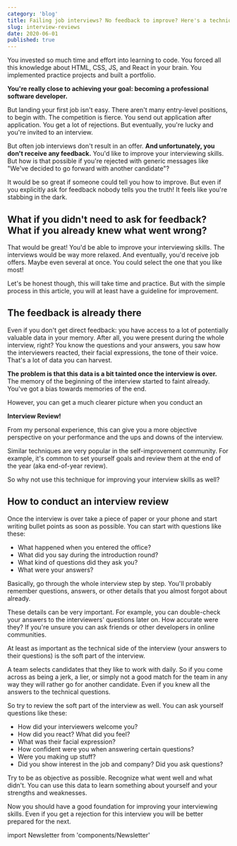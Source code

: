 ```yaml
---
category: 'blog'
title: Failing job interviews? No feedback to improve? Here's a technique to learn from rejections
slug: interview-reviews
date: 2020-06-01
published: true
---
```


You invested so much time and effort into learning to code. You forced all this knowledge about HTML, CSS, JS, and React in your brain. You implemented practice projects and built a portfolio.

**You're really close to achieving your goal: becoming a professional software developer.**

But landing your first job isn't easy. There aren't many entry-level positions, to begin with. The competition is fierce. You send out application after application. You get a lot of rejections. But eventually, you're lucky and you're invited to an interview.

But often job interviews don't result in an offer. **And unfortunately, you don't receive any feedback.** You'd like to improve your interviewing skills. But how is that possible if you're rejected with generic messages like "We've decided to go forward with another candidate"?

It would be so great if someone could tell you how to improve. But even if you explicitly ask for feedback nobody tells you the truth! It feels like you're stabbing in the dark.

## What if you didn't need to ask for feedback? What if you already knew what went wrong?

That would be great! You'd be able to improve your interviewing skills. The interviews would be way more relaxed. And eventually, you'd receive job offers. Maybe even several at once. You could select the one that you like most!

Let's be honest though, this will take time and practice. But with the simple process in this article, you will at least have a guideline for improvement.

## The feedback is already there

Even if you don't get direct feedback: you have access to a lot of potentially valuable data in your memory. After all, you were present during the whole interview, right? You know the questions and your answers, you saw how the interviewers reacted, their facial expressions, the tone of their voice. That's a lot of data you can harvest.

**The problem is that this data is a bit tainted once the interview is over.** The memory of the beginning of the interview started to faint already. You've got a bias towards memories of the end.

However, you can get a much clearer picture when you conduct an

**Interview Review!**

From my personal experience, this can give you a more objective perspective on your performance and the ups and downs of the interview.

Similar techniques are very popular in the self-improvement community. For example, it's common to set yourself goals and review them at the end of the year (aka end-of-year review).

So why not use this technique for improving your interview skills as well?

## How to conduct an interview review

Once the interview is over take a piece of paper or your phone and start writing bullet points as soon as possible. You can start with questions like these:

- What happened when you entered the office?
- What did you say during the introduction round?
- What kind of questions did they ask you?
- What were your answers?

Basically, go through the whole interview step by step. You'll probably remember questions, answers, or other details that you almost forgot about already.

These details can be very important. For example, you can double-check your answers to the interviewers' questions later on. How accurate were they? If you're unsure you can ask friends or other developers in online communities.

At least as important as the technical side of the interview (your answers to their questions) is the soft part of the interview.

A team selects candidates that they like to work with daily. So if you come across as being a jerk, a lier, or simply not a good match for the team in any way they will rather go for another candidate. Even if you knew all the answers to the technical questions.

So try to review the soft part of the interview as well. You can ask yourself questions like these:

- How did your interviewers welcome you?
- How did you react? What did you feel?
- What was their facial expression?
- How confident were you when answering certain questions?
- Were you making up stuff?
- Did you show interest in the job and company? Did you ask questions?

Try to be as objective as possible. Recognize what went well and what didn't. You can use this data to learn something about yourself and your strengths and weaknesses.

Now you should have a good foundation for improving your interviewing skills. Even if you get a rejection for this interview you will be better prepared for the next.

import Newsletter from 'components/Newsletter'

<Newsletter formId="1499362:x4g7a4"/>